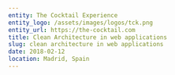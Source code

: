 ```yaml
---
entity: The Cocktail Experience
entity_logo: /assets/images/logos/tck.png
entity_url: https://the-cocktail.com
title: Clean Architecture in web applications
slug: clean architecture in web applications
date: 2018-02-12
location: Madrid, Spain
---
```

